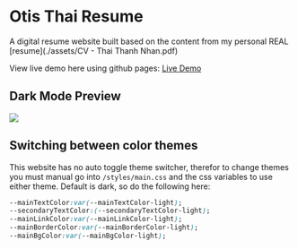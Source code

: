# Otis Thai Resume

A digital resume website built based on the content from my personal REAL [resume](./assets/CV - Thai Thanh Nhan.pdf) 

View live demo here using github pages: [Live Demo](https://thainhan1103.github.io/)

## Dark Mode Preview

<img src="assets\images\darkmode.png">

## Switching between color themes

This website has no auto toggle theme switcher, therefor to change themes you must manual go into `/styles/main.css` and the css variables to use either theme. Default is dark, so do the following here:

```css
--mainTextColor:var(--mainTextColor-light); 
--secondaryTextColor:(--secondaryTextColor-light);
--mainLinkColor:var(--mainLinkColor-light);
--mainBorderColor:var(--mainBorderColor-light);
--mainBgColor:var(--mainBgColor-light);
```
